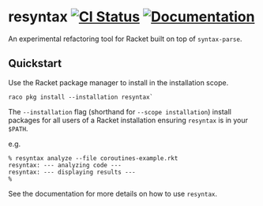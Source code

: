 # resyntax [![CI Status][ci-status-badge]][ci-status] [![Documentation][docs-badge]][docs]

An experimental refactoring tool for Racket built on top of `syntax-parse`.

[ci-status]: https://github.com/jackfirth/resyntax/actions
[ci-status-badge]: https://github.com/jackfirth/resyntax/workflows/CI/badge.svg
[docs]: https://docs.racket-lang.org/resyntax/index.html
[docs-badge]: https://img.shields.io/badge/docs-published-blue.svg



## Quickstart

Use the Racket package manager to install in the installation scope.  
```
raco pkg install --installation resyntax`
```
The `--installation` flag (shorthand for `--scope installation`) install packages for all users of a Racket installation ensuring `resyntax` is in your `$PATH`. 

e.g. 
```
% resyntax analyze --file coroutines-example.rkt
resyntax: --- analyzing code ---
resyntax: --- displaying results ---
%
```

See the documentation for more details on how to use `resyntax`.
